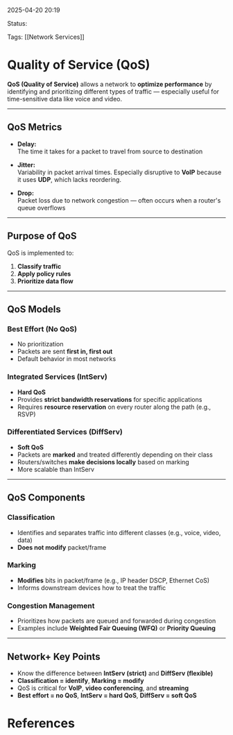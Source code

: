 2025-04-20 20:19

Status:

Tags: [[Network Services]]

# Quality of Service (QoS)

**QoS (Quality of Service)** allows a network to **optimize performance** by identifying and prioritizing different types of traffic — especially useful for time-sensitive data like voice and video.

---

## QoS Metrics

- **Delay:**  
  The time it takes for a packet to travel from source to destination

- **Jitter:**  
  Variability in packet arrival times. Especially disruptive to **VoIP** because it uses **UDP**, which lacks reordering.

- **Drop:**  
  Packet loss due to network congestion — often occurs when a router's queue overflows

---

## Purpose of QoS

QoS is implemented to:
1. **Classify traffic**
2. **Apply policy rules**
3. **Prioritize data flow**

---

## QoS Models

### Best Effort (No QoS)
- No prioritization
- Packets are sent **first in, first out**
- Default behavior in most networks

### Integrated Services (IntServ)
- **Hard QoS**
- Provides **strict bandwidth reservations** for specific applications
- Requires **resource reservation** on every router along the path (e.g., RSVP)

### Differentiated Services (DiffServ)
- **Soft QoS**
- Packets are **marked** and treated differently depending on their class
- Routers/switches **make decisions locally** based on marking
- More scalable than IntServ

---

## QoS Components

### Classification
- Identifies and separates traffic into different classes (e.g., voice, video, data)
- **Does not modify** packet/frame

### Marking
- **Modifies** bits in packet/frame (e.g., IP header DSCP, Ethernet CoS)
- Informs downstream devices how to treat the traffic

### Congestion Management
- Prioritizes how packets are queued and forwarded during congestion
- Examples include **Weighted Fair Queuing (WFQ)** or **Priority Queuing**

---

## Network+ Key Points

- Know the difference between **IntServ (strict)** and **DiffServ (flexible)**
- **Classification = identify**, **Marking = modify**
- QoS is critical for **VoIP**, **video conferencing**, and **streaming**
- **Best effort = no QoS**, **IntServ = hard QoS**, **DiffServ = soft QoS**

# References
